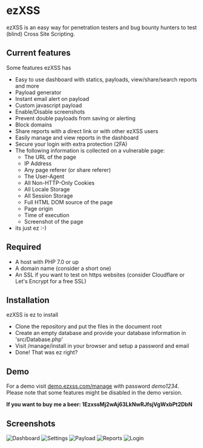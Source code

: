 # ezXSS
ezXSS is an easy way for penetration testers and bug bounty hunters to test (blind) Cross Site Scripting.

## Current features
Some features ezXSS has

* Easy to use dashboard with statics, payloads, view/share/search reports and more
* Payload generator
* Instant email alert on payload
* Custom javascript payload
* Enable/Disable screenshots
* Prevent double payloads from saving or alerting
* Block domains 
* Share reports with a direct link or with other ezXSS users
* Easily manage and view reports in the dashboard
* Secure your login with extra protection (2FA)
* The following information is collected on a vulnerable page:
    * The URL of the page
    * IP Address
    * Any page referer (or share referer)
    * The User-Agent
    * All Non-HTTP-Only Cookies
    * All Locale Storage
    * All Session Storage
    * Full HTML DOM source of the page
    * Page origin
    * Time of execution
    * Screenshot of the page
* its just ez :-)

## Required
* A host with PHP 7.0 or up
* A domain name (consider a short one)
* An SSL if you want to test on https websites (consider Cloudflare or Let's Encrypt for a free SSL)

## Installation
ezXSS is ez to install

* Clone the repository and put the files in the document root
* Create an empty database and provide your database information in 'src/Database.php'
* Visit /manage/install in your browser and setup a password and email
* Done! That was ez right?

## Demo
For a demo visit [demo.ezxss.com/manage](https://demo.ezxss.com/manage) with password *demo1234*. Please note that some features might be disabled in the demo version.

**If you want to buy me a beer: 1EzxssMj2wAj63LkNwRJfsjVgWxbPt2DbN**

## Screenshots

![Dashboard](https://i.imgur.com/79wSggJ.png)
![Settings](https://i.imgur.com/oybLHTn.png)
![Payload](https://i.imgur.com/Aibuvzz.png)
![Reports](https://i.imgur.com/xT1MmO1.png)
![Login](https://i.imgur.com/bEzskKo.png)
